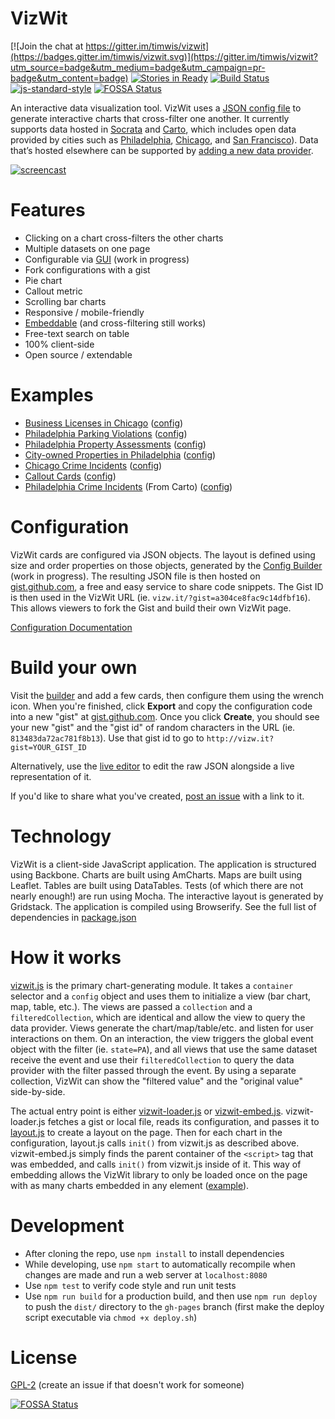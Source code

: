 # VizWit

[![Join the chat at https://gitter.im/timwis/vizwit](https://badges.gitter.im/timwis/vizwit.svg)](https://gitter.im/timwis/vizwit?utm_source=badge&utm_medium=badge&utm_campaign=pr-badge&utm_content=badge)
[![Stories in Ready](https://badge.waffle.io/timwis/vizwit.svg?label=ready&title=Ready)](http://waffle.io/timwis/vizwit)
[![Build Status](https://travis-ci.org/timwis/vizwit.svg?branch=master)](https://travis-ci.org/timwis/vizwit)
[![js-standard-style](https://img.shields.io/badge/code%20style-standard-brightgreen.svg)](http://standardjs.com/)
[![FOSSA Status](https://app.fossa.io/api/projects/git%2Bgithub.com%2Ftimwis%2Fvizwit.svg?type=shield)](https://app.fossa.io/projects/git%2Bgithub.com%2Ftimwis%2Fvizwit?ref=badge_shield)

An interactive data visualization tool. VizWit uses a [JSON config file](https://gist.github.com/601224472a5d53cbb908) to generate 
interactive charts that cross-filter one another. It currently supports data hosted in [Socrata](https://socrata.com) and 
[Carto](http://carto.com), which includes open data provided by cities such as [Philadelphia](http://opendataphilly.org),
[Chicago](https://data.cityofchicago.org/), and [San Francisco](https://data.sfgov.org/)). Data that’s hosted elsewhere can be
supported by [adding a new data provider](https://github.com/timwis/vizwit/wiki/Adding-a-provider).

[![screencast](http://i.imgur.com/4gTXNFK.gif)](http://vizw.it/?gist=51db593dc0537d1a3f05)

# Features
* Clicking on a chart cross-filters the other charts
* Multiple datasets on one page
* Configurable via [GUI](http://builder.vizwit.io) (work in progress)
* Fork configurations with a gist
* Pie chart
* Callout metric
* Scrolling bar charts
* Responsive / mobile-friendly
* [Embeddable](http://vizw.it/embed-demo.html) (and cross-filtering still works)
* Free-text search on table
* 100% client-side
* Open source / extendable

# Examples
* [Business Licenses in Chicago](http://vizw.it/?gist=a304ce8fac9c14dfbf16) ([config](https://gist.github.com/a304ce8fac9c14dfbf16))
* [Philadelphia Parking Violations](http://vizw.it/?gist=601224472a5d53cbb908) ([config](https://gist.github.com/601224472a5d53cbb908))
* [Philadelphia Property Assessments](http://vizw.it/?gist=cbd84c256f1efe250b8e) ([config](https://gist.github.com/cbd84c256f1efe250b8e))
* [City-owned Properties in Philadelphia](http://vizw.it/?gist=b03fc4fb30e5c8265f6b) ([config](https://gist.github.com/b03fc4fb30e5c8265f6b))
* [Chicago Crime Incidents](http://vizw.it/?gist=51db593dc0537d1a3f05) ([config](https://gist.github.com/51db593dc0537d1a3f05))
* [Callout Cards](http://vizw.it/?gist=eec2c0f438ebc8fd67c6) ([config](https://gist.github.com/eec2c0f438ebc8fd67c6))
* [Philadelphia Crime Incidents](http://vizw.it/?gist=39c8e1fd5639db1f752298baf3450fb4) (From Carto) ([config](https://gist.github.com/timwis/39c8e1fd5639db1f752298baf3450fb4))

# Configuration
VizWit cards are configured via JSON objects. The layout is defined using size and order properties on those objects, generated by the
[Config Builder](http://builder.vizwit.io) (work in progress). The resulting JSON file is then hosted on [gist.github.com](https://gist.github.com), 
a free and easy service to share code snippets. The Gist ID is then used in the VizWit URL (ie. `vizw.it/?gist=a304ce8fac9c14dfbf16`). 
This allows viewers to fork the Gist and build their own VizWit page.

[Configuration Documentation](https://github.com/timwis/vizwit/wiki/Configuration)

# Build your own
Visit the [builder](http://builder.vizwit.io) and add a few cards, then configure them using the wrench icon. When you're finished, click
**Export** and copy the configuration code into a new "gist" at [gist.github.com](http://gist.github.com). Once you click **Create**,
you should see your new "gist" and the "gist id" of random characters in the URL (ie. `813483da72ac781f8b13`). Use that gist id to go to
`http://vizw.it?gist=YOUR_GIST_ID`

Alternatively, use the [live editor](http://vizw.it/editor.html) to edit the raw JSON alongside a live representation of it.

If you'd like to share what you've created, [post an issue](https://github.com/timwis/vizwit/issues/new) with a link to it.

# Technology
VizWit is a client-side JavaScript application. The application is structured using Backbone. Charts are built using AmCharts. Maps are
built using Leaflet. Tables are built using DataTables. Tests (of which there are not nearly enough!) are run using Mocha. The interactive
layout is generated by Gridstack. The application is compiled using Browserify. See the full list of dependencies in 
[package.json](https://github.com/timwis/vizwit/blob/master/package.json#L21-L66)

# How it works
[vizwit.js](src/scripts/vizwit.js) is the primary chart-generating module. It takes a `container` selector and a `config` object and
uses them to initialize a view (bar chart, map, table, etc.). The views are passed a `collection` and a `filteredCollection`, which are
identical and allow the view to query the data provider. Views generate the chart/map/table/etc. and listen for user interactions
on them. On an interaction, the view triggers the global event object with the filter (ie. `state=PA`), and all views that use the same 
dataset receive the event and use their `filteredCollection` to query the data provider with the filter passed through the event. By
using a separate collection, VizWit can show the "filtered value" and the "original value" side-by-side.

The actual entry point is either [vizwit-loader.js](src/scripts/vizwit-loader.js) or [vizwit-embed.js](src/scripts/vizwit-embed.js). 
vizwit-loader.js fetches a gist or local file, reads its configuration, and passes it to [layout.js](src/scripts/layout.js) to create a 
layout on the page. Then for each chart in the configuration, layout.js calls `init()` from vizwit.js as described above. vizwit-embed.js 
simply finds the parent container of the `<script>` tag that was embedded, and calls `init()` from vizwit.js inside of it. This way of 
embedding allows the VizWit library to only be loaded once on the page with as many charts embedded in any element 
([example](http://vizw.it/embed-demo.html)).

# Development
* After cloning the repo, use `npm install` to install dependencies
* While developing, use `npm start` to automatically recompile when changes are made and run a web server at `localhost:8080`
* Use `npm test` to verify code style and run unit tests
* Use `npm run build` for a production build, and then use `npm run deploy` to push the `dist/` directory to the `gh-pages` branch
(first make the deploy script executable via `chmod +x deploy.sh`)

# License
[GPL-2](LICENSE.md) (create an issue if that doesn't work for someone)


[![FOSSA Status](https://app.fossa.io/api/projects/git%2Bgithub.com%2Ftimwis%2Fvizwit.svg?type=large)](https://app.fossa.io/projects/git%2Bgithub.com%2Ftimwis%2Fvizwit?ref=badge_large)